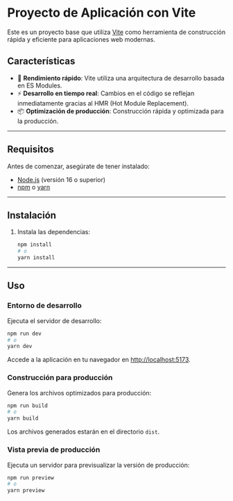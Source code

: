 # Proyecto de Aplicación con Vite

Este es un proyecto base que utiliza [Vite](https://vitejs.dev/) como herramienta de construcción rápida y eficiente para aplicaciones web modernas.

## Características

- 🚀 **Rendimiento rápido**: Vite utiliza una arquitectura de desarrollo basada en ES Modules.
- ⚡ **Desarrollo en tiempo real**: Cambios en el código se reflejan inmediatamente gracias al HMR (Hot Module Replacement).
- 📦 **Optimización de producción**: Construcción rápida y optimizada para la producción.

---

## Requisitos

Antes de comenzar, asegúrate de tener instalado:

- [Node.js](https://nodejs.org/) (versión 16 o superior)
- [npm](https://www.npmjs.com/) o [yarn](https://yarnpkg.com/)

---

## Instalación

1. Instala las dependencias:
   ```bash
   npm install
   # o
   yarn install
   ```

---

## Uso

### Entorno de desarrollo

Ejecuta el servidor de desarrollo:

```bash
npm run dev
# o
yarn dev
```

Accede a la aplicación en tu navegador en [http://localhost:5173](http://localhost:5173).

### Construcción para producción

Genera los archivos optimizados para producción:

```bash
npm run build
# o
yarn build
```

Los archivos generados estarán en el directorio `dist`.

### Vista previa de producción

Ejecuta un servidor para previsualizar la versión de producción:

```bash
npm run preview
# o
yarn preview
```